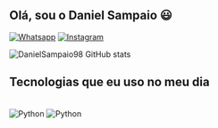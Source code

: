 ## Olá, sou o Daniel Sampaio 😃
[![Whatsapp](https://img.shields.io/badge/WhatsApp-25D366?style=for-the-badge&logo=whatsapp&logoColor=white)](https://wa.me/5584998454402?text=Seja+Bem+Vindo)
[![Instagram](https://img.shields.io/badge/Instagram-E4405F?style=for-the-badge&logo=instagram&logoColor=white)](https://www.instagram.com/danielsampaio1998/)

![DanielSampaio98 GitHub stats](https://github-readme-stats.vercel.app/api?username=DanielSampaio98&show_icons=true&theme=radical)


## Tecnologias que eu uso no meu dia


<div style="display: inline_block"><br/>
 <img align="center" alt="Python" src="https://img.shields.io/badge/Python-3776AB?style=for-the-badge&logo=python&logoColor=white" />
 <img align="center" alt="Python" src="https://img.shields.io/badge/Java-ED8B00?style=for-the-badge&logo=openjdk&logoColor=whitehttps://img.shields.io/badge/Python-3776AB?style=for-the-badge&logo=python&logoColor=white" />
</div>
